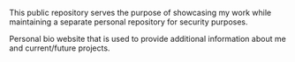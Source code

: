 This public repository serves the purpose of showcasing my work while maintaining a separate personal repository for security purposes.

Personal bio website that is used to provide additional information about me and current/future projects.
